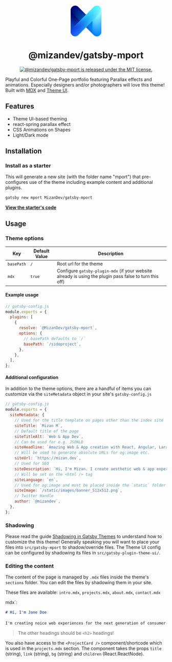 <p align="center">
  <a href="https://twitter.com/mizandev">
    <img alt="Create with Mizan" src="https://raw.githubusercontent.com/MizanDev/assets/main/images/icons/favicon/favicon-96x96.png" />
  </a>
</p>
<h1 align="center">
  @mizandev/gatsby-mport
</h1>

<p align="center">
  <a href="https://github.com/MizanDev/gatsby-themes/blob/master/LICENSE">
    <img src="https://img.shields.io/badge/license-MIT-blue.svg" alt="@mizandev/gatsby-mport is released under the MIT license." />
  </a>
</p>

Playful and Colorful One-Page portfolio featuring Parallax effects and animations. Especially designers and/or photographers will love this theme! Built with [MDX](https://mdxjs.com/) and [Theme UI](https://theme-ui.com/).

## Features

- Theme UI-based theming
- react-spring parallax effect
- CSS Animations on Shapes
- Light/Dark mode

## Installation

### Install as a starter

This will generate a new site (with the folder name "mport") that pre-configures use of the theme including example content and additional plugins.

```sh
gatsby new mport MizanDev/gatsby-mport
```

[**View the starter's code**](https://github.com/MizanDev/gatsby-mport)

## Usage

### Theme options

| Key        | Default Value | Description                                                                                             |
| ---------- | ------------- | ------------------------------------------------------------------------------------------------------- |
| `basePath` | `/`           | Root url for the theme                                                                                  |
| `mdx`      | `true`        | Configure `gatsby-plugin-mdx` (if your website already is using the plugin pass false to turn this off) |

#### Example usage

```js
// gatsby-config.js
module.exports = {
  plugins: [
    {
      resolve: `@MizanDev/gatsby-mport`,
      options: {
        // basePath defaults to `/`
        basePath: `/sideproject`,
      },
    },
  ],
};
```

#### Additional configuration

In addition to the theme options, there are a handful of items you can customize via the `siteMetadata` object in your site's `gatsby-config.js`

```js
// gatsby-config.js
module.exports = {
  siteMetadata: {
    // Used for the title template on pages other than the index site
    siteTitle: `Mizan M`,
    // Default title of the page
    siteTitleAlt: `Web & App Dev`,
    // Can be used for e.g. JSONLD
    siteHeadline: `Amazing Web & App creation with React, Angular, Laravel or WordPress`,
    // Will be used to generate absolute URLs for og:image etc.
    siteUrl: `https://mizan.dev`,
    // Used for SEO
    siteDescription: `Hi, I'm Mizan. I create aesthetic web & app experience for companies of all sizes`,
    // Will be set on the <html /> tag
    siteLanguage: `en`,
    // Used for og:image and must be placed inside the `static` folder
    siteImage: `/static/images/banner_512x512.png`,
    // Twitter Handle
    author: `@mizandev`,
  },
};
```

### Shadowing

Please read the guide [Shadowing in Gatsby Themes](https://www.gatsbyjs.org/docs/themes/shadowing/) to understand how to customize the this theme! Generally speaking you will want to place your files into `src/gatsby-mport` to shadow/override files. The Theme UI config can be configured by shadowing its files in `src/gatsby-plugin-theme-ui/`.

### Editing the content

The content of the page is managed by `.mdx` files inside the theme's `sections` folder. You can edit the files by shadowing them in your site.

These files are available: `intro.mdx`, `projects.mdx`, `about.mdx`, `contact.mdx`

mdx`:

```md
# Hi, I'm Jane Doe

I'm creating noice web experiences for the next generation of consumer-facing companies
```

> The other headings should be `<h2>` headings!

You also have access to the `<ProjectCard />` component/shortcode which is used in the `projects.mdx` section. The component takes the props `title` (string), `link` (string), `bg` (string) and `children` (React.ReactNode).